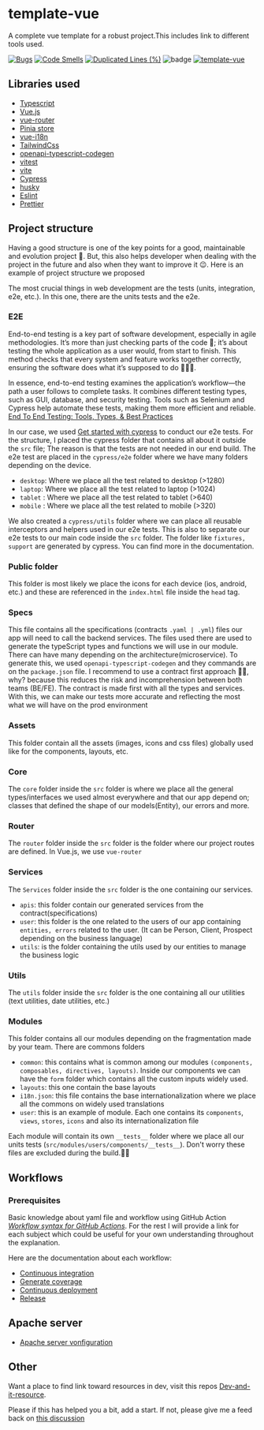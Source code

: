 # template-vue

A complete vue template for a robust project.This includes link to different tools used.

[![Bugs](https://sonarcloud.io/api/project_badges/measure?project=CMGGEvolution_template-vue&metric=bugs)](https://sonarcloud.io/summary/new_code?id=CMGGEvolution_template-vue) [![Code Smells](https://sonarcloud.io/api/project_badges/measure?project=CMGGEvolution_template-vue&metric=code_smells)](https://sonarcloud.io/summary/new_code?id=CMGGEvolution_template-vue) [![Duplicated Lines (%)](https://sonarcloud.io/api/project_badges/measure?project=CMGGEvolution_template-vue&metric=duplicated_lines_density)](https://sonarcloud.io/summary/new_code?id=CMGGEvolution_template-vue) ![badge](https://img.shields.io/endpoint?url=https://gist.githubusercontent.com/IT-WIBRC/4eb7afd82efc633d830c54f4a3d26456/raw/template-vue.json) [![template-vue](https://img.shields.io/endpoint?url=https://cloud.cypress.io/badge/simple/frc51p/develop&style=plastic&logo=cypress)](https://cloud.cypress.io/projects/frc51p/runs)

## Libraries used

- [Typescript](https://www.typescriptlang.org/)
- [Vue.js](https://vuejs.org/)
- [vue-router](https://router.vuejs.org/)
- [Pinia store](https://pinia.vuejs.org/)
- [vue-i18n](https://vue-i18n.intlify.dev/)
- [TailwindCss](https://tailwindcss.com/)
- [openapi-typescript-codegen](https://github.com/ferdikoomen/openapi-typescript-codegen)
- [vitest](https://vitest.dev/)
- [vite](https://vite.dev/)
- [Cypress](https://www.cypress.io/)
- [husky](https://www.npmjs.com/package/husky)
- [Eslint](https://eslint.org/)
- [Prettier](https://prettier.io/)

## Project structure

Having a good structure is one of the key points for a good, maintainable and evolution project 🤙. But, this also helps developer when dealing with the project in the future and also when they want to improve it 😉. Here is an example of project structure we proposed

The most crucial things in web development are the tests (units, integration, e2e, etc.). In this one, there are the units tests and the e2e.

### E2E

End-to-end testing is a key part of software development, especially in agile methodologies. It’s more than just checking parts of the code 🤭; it’s about testing the whole application as a user would, from start to finish. This method checks that every system and feature works together correctly, ensuring the software does what it’s supposed to do 👷🏽‍♂️.

In essence, end-to-end testing examines the application’s workflow—the path a user follows to complete tasks. It combines different testing types, such as GUI, database, and security testing. Tools such as Selenium and Cypress help automate these tests, making them more efficient and reliable. [End To End Testing: Tools, Types, & Best Practices](https://www.browserstack.com/guide/end-to-end-testing)

In our case, we used [Get started with cypress](https://docs.cypress.io/app/get-started/why-cypress) to conduct our e2e tests. For the structure, I placed the cypress folder that contains all about it outside the `src` file; The reason is that the tests are not needed in our end build.
The e2e test are placed in the `cypress/e2e` folder where we have many folders depending on the device.

- `desktop`: Where we place all the test related to desktop (>1280)
- `laptop`: Where we place all the test related to laptop (>1024)
- `tablet` : Where we place all the test related to tablet (>640)
- `mobile` : Where we place all the test related to mobile (>320)

We also created a `cypress/utils` folder where we can place all reusable interceptors and helpers used in our e2e tests. This is also to separate our e2e tests to our main code inside the `src` folder. The folder like `fixtures, support` are generated by cypress. You can find more in the documentation.

### Public folder

This folder is most likely we place the icons for each device (ios, android, etc.) and these are referenced in the `index.html` file inside the `head` tag.

### Specs

This file contains all the specifications (contracts `.yaml | .yml`) files our app will need to call the backend services. The files used there are used to generate the typeScript types and functions we will use in our module. There can have many depending on the architecture(microservice).
To generate this, we used `openapi-typescript-codegen` and they commands are on the `package.json` file. I recommend to use a contract first approach 👍🏽, why? because this reduces the risk and incomprehension between both teams (BE/FE). The contract is made first with all the types and services. With this, we can make our tests more accurate and reflecting the most what we will have on the prod environment

### Assets

This folder contain all the assets (images, icons and css files) globally used like for the components, layouts, etc.

### Core

The `core` folder inside the `src` folder is where we place all the general types/interfaces we used almost everywhere and that our app depend on; classes that defined the shape of our models(Entity), our errors and more.

### Router

The `router` folder inside the `src` folder is the folder where our project routes are defined. In Vue.js, we use `vue-router`

### Services

The `Services` folder inside the `src` folder is the one containing our services.

- `apis`: this folder contain our generated services from the contract(specifications)
- `user`: this folder is the one related to the users of our app containing `entities, errors` related to the user. (It can be Person, Client, Prospect depending on the business language)
- `utils`: is the folder containing the utils used by our entities to manage the business logic

### Utils

The `utils` folder inside the `src` folder is the one containing all our utilities (text utilities, date utilities, etc.)

### Modules

This folder contains all our modules depending on the fragmentation made by your team. There are commons folders

- `common`: this contains what is common among our modules `(components, composables, directives, layouts)`. Inside our components we can have the `form` folder which contains all the custom inputs widely used.
- `layouts`: this one contain the base layouts
- `i18n.json`: this file contains the base internationalization where we place all the commons on widely used translations
- `user`: this is an example of module. Each one contains its `components`, `views`, `stores`, `icons` and also its internationalization file

Each module will contain its own `__tests__` folder where we place all our units tests (`src/modules/users/components/__tests__`). Don't worry these files are excluded during the build.😮‍💨

## Workflows

### Prerequisites

Basic knowledge about yaml file and workflow using GitHub Action _[Workflow syntax for GitHub Actions](https://docs.github.com/en/actions/writing-workflows/workflow-syntax-for-github-actions)_.
For the rest I will provide a link for each subject which could be useful for your own understanding throughout the explanation.

Here are the documentation about each workflow:

- [Continuous integration](.github/workflows/README-CI.md)
- [Generate coverage](.github/workflows/README-GC.md)
- [Continuous deployment](.github/workflows/README-DEPLOY.md)
- [Release](.github/workflows/README-RELEASE.md)

## Apache server

- [Apache server vonfiguration](./SERVER_CONFIG.md)

## Other

Want a place to find link toward resources in dev, visit this repos [Dev-and-it-resource](https://github.com/masterivanic/Dev-and-it-ressource).

Please if this has helped you a bit, add a start. If not, please give me a feed back on [this discussion](https://github.com/CMGGEvolution/template-vue/discussions/16)
